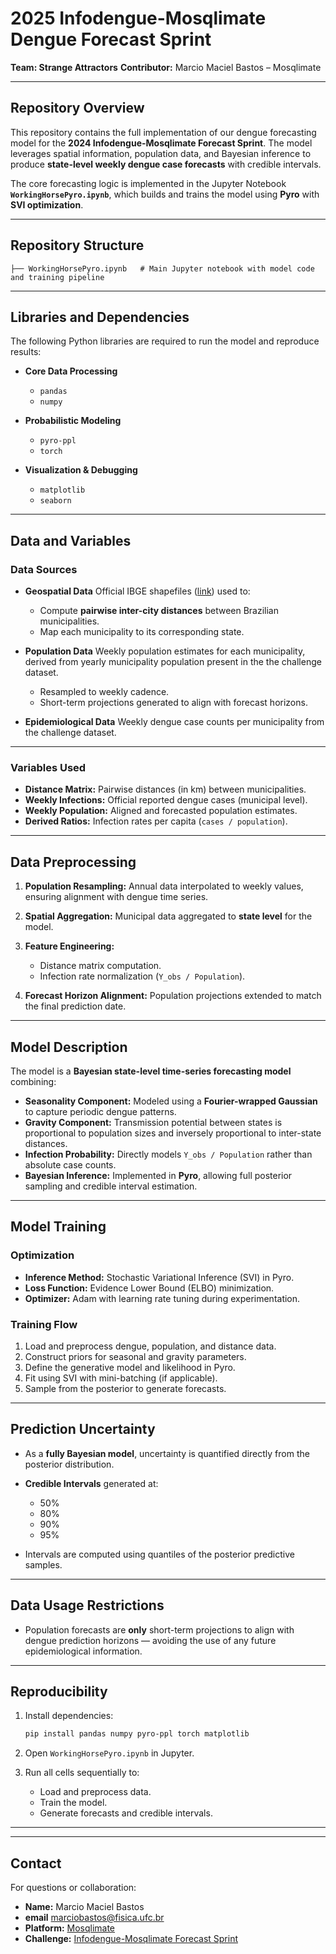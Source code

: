 # 2025 Infodengue-Mosqlimate Dengue Forecast Sprint

**Team: Strange Attractors**
**Contributor:** Marcio Maciel Bastos – Mosqlimate

---

## Repository Overview

This repository contains the full implementation of our dengue forecasting model for the **2024 Infodengue-Mosqlimate Forecast Sprint**. The model leverages spatial information, population data, and Bayesian inference to produce **state-level weekly dengue case forecasts** with credible intervals.

The core forecasting logic is implemented in the Jupyter Notebook **`WorkingHorsePyro.ipynb`**, which builds and trains the model using **Pyro** with **SVI optimization**.

---

## Repository Structure

```
├── WorkingHorsePyro.ipynb   # Main Jupyter notebook with model code and training pipeline
```

---

## Libraries and Dependencies

The following Python libraries are required to run the model and reproduce results:

* **Core Data Processing**

  * `pandas`
  * `numpy`
* **Probabilistic Modeling**

  * `pyro-ppl`
  * `torch`
* **Visualization & Debugging**

  * `matplotlib`
  * `seaborn`

---

## Data and Variables

### Data Sources

* **Geospatial Data**
  Official IBGE shapefiles ([link](https://www.ibge.gov.br/geociencias/downloads-geociencias.html)) used to:

  * Compute **pairwise inter-city distances** between Brazilian municipalities.
  * Map each municipality to its corresponding state.
* **Population Data**
  Weekly population estimates for each municipality, derived from yearly municipality population present in the the challenge dataset.

  * Resampled to weekly cadence.
  * Short-term projections generated to align with forecast horizons.
* **Epidemiological Data**
  Weekly dengue case counts per municipality from the challenge dataset.

---

### Variables Used

* **Distance Matrix:** Pairwise distances (in km) between municipalities.
* **Weekly Infections:** Official reported dengue cases (municipal level).
* **Weekly Population:** Aligned and forecasted population estimates.
* **Derived Ratios:** Infection rates per capita (`cases / population`).

---

## Data Preprocessing

1. **Population Resampling:**
   Annual data interpolated to weekly values, ensuring alignment with dengue time series.
2. **Spatial Aggregation:**
   Municipal data aggregated to **state level** for the model.
3. **Feature Engineering:**

   * Distance matrix computation.
   * Infection rate normalization (`Y_obs / Population`).
4. **Forecast Horizon Alignment:**
   Population projections extended to match the final prediction date.

---

## Model Description

The model is a **Bayesian state-level time-series forecasting model** combining:

* **Seasonality Component:**
  Modeled using a **Fourier-wrapped Gaussian** to capture periodic dengue patterns.
* **Gravity Component:**
  Transmission potential between states is proportional to population sizes and inversely proportional to inter-state distances.
* **Infection Probability:**
  Directly models `Y_obs / Population` rather than absolute case counts.
* **Bayesian Inference:**
  Implemented in **Pyro**, allowing full posterior sampling and credible interval estimation.

---

## Model Training

### Optimization

* **Inference Method:** Stochastic Variational Inference (SVI) in Pyro.
* **Loss Function:** Evidence Lower Bound (ELBO) minimization.
* **Optimizer:** Adam with learning rate tuning during experimentation.

### Training Flow

1. Load and preprocess dengue, population, and distance data.
2. Construct priors for seasonal and gravity parameters.
3. Define the generative model and likelihood in Pyro.
4. Fit using SVI with mini-batching (if applicable).
5. Sample from the posterior to generate forecasts.

---

## Prediction Uncertainty

* As a **fully Bayesian model**, uncertainty is quantified directly from the posterior distribution.
* **Credible Intervals** generated at:

  * 50%
  * 80%
  * 90%
  * 95%
* Intervals are computed using quantiles of the posterior predictive samples.

---

## Data Usage Restrictions

* Population forecasts are **only** short-term projections to align with dengue prediction horizons — avoiding the use of any future epidemiological information.

---

## Reproducibility

1. Install dependencies:

   ```bash
   pip install pandas numpy pyro-ppl torch matplotlib
   ```
2. Open `WorkingHorsePyro.ipynb` in Jupyter.
3. Run all cells sequentially to:

   * Load and preprocess data.
   * Train the model.
   * Generate forecasts and credible intervals.

---

---

## Contact

For questions or collaboration:

* **Name:** Marcio Maciel Bastos
* **email** marciobastos@fisica.ufc.br
* **Platform:** [Mosqlimate](https://api.mosqlimate.org/)
* **Challenge:** [Infodengue-Mosqlimate Forecast Sprint](https://sprint.mosqlimate.org/)
